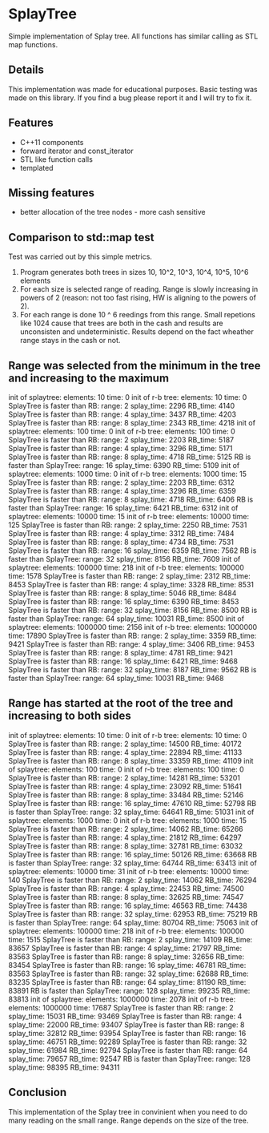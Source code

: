 # SplayTree
Simple implementation of Splay tree. All functions has similar calling as STL map functions.

## Details
This implementation was made for educational purposes. Basic testing was made on this library. If you find a bug please report it and I will try to fix it.

## Features
- C++11 components
- forward iterator and const_iterator
- STL like function calls
- templated

## Missing features
- better allocation of the tree nodes - more cash sensitive

## Comparison to std::map test
Test was carried out by this simple metrics.
1. Program generates both trees in sizes 10, 10^2, 10^3, 10^4, 10^5, 10^6 elements
2. For each size is selected range of reading. Range is slowly increasing in powers of 2 (reason: not too fast rising, HW is aligning to the powers of 2).
3. For each range  is done 10 ^ 6 reedings from this range. Small repetions like 1024 cause that trees are both in the cash and results are unconsisten and undeterministic. Results depend on the fact wheather range stays in the cash or not.

## Range was selected from the minimum in the tree and increasing to the maximum


init of splaytree: elements: 10 time: 0
init of r-b tree: elements: 10 time: 0
SplayTree is faster than RB: range: 2 splay_time: 2296 RB_time: 4140
SplayTree is faster than RB: range: 4 splay_time: 3437 RB_time: 4203
SplayTree is faster than RB: range: 8 splay_time: 2343 RB_time: 4218
init of splaytree: elements: 100 time: 0
init of r-b tree: elements: 100 time: 0
SplayTree is faster than RB: range: 2 splay_time: 2203 RB_time: 5187
SplayTree is faster than RB: range: 4 splay_time: 3296 RB_time: 5171
SplayTree is faster than RB: range: 8 splay_time: 4718 RB_time: 5125
RB is faster than SplayTree: range: 16 splay_time: 6390 RB_time: 5109
init of splaytree: elements: 1000 time: 0
init of r-b tree: elements: 1000 time: 15
SplayTree is faster than RB: range: 2 splay_time: 2203 RB_time: 6312
SplayTree is faster than RB: range: 4 splay_time: 3296 RB_time: 6359
SplayTree is faster than RB: range: 8 splay_time: 4718 RB_time: 6406
RB is faster than SplayTree: range: 16 splay_time: 6421 RB_time: 6312
init of splaytree: elements: 10000 time: 15
init of r-b tree: elements: 10000 time: 125
SplayTree is faster than RB: range: 2 splay_time: 2250 RB_time: 7531
SplayTree is faster than RB: range: 4 splay_time: 3312 RB_time: 7484
SplayTree is faster than RB: range: 8 splay_time: 4734 RB_time: 7531
SplayTree is faster than RB: range: 16 splay_time: 6359 RB_time: 7562
RB is faster than SplayTree: range: 32 splay_time: 8156 RB_time: 7609
init of splaytree: elements: 100000 time: 218
init of r-b tree: elements: 100000 time: 1578
SplayTree is faster than RB: range: 2 splay_time: 2312 RB_time: 8453
SplayTree is faster than RB: range: 4 splay_time: 3328 RB_time: 8531
SplayTree is faster than RB: range: 8 splay_time: 5046 RB_time: 8484
SplayTree is faster than RB: range: 16 splay_time: 6390 RB_time: 8453
SplayTree is faster than RB: range: 32 splay_time: 8156 RB_time: 8500
RB is faster than SplayTree: range: 64 splay_time: 10031 RB_time: 8500
init of splaytree: elements: 1000000 time: 2156
init of r-b tree: elements: 1000000 time: 17890
SplayTree is faster than RB: range: 2 splay_time: 3359 RB_time: 9421
SplayTree is faster than RB: range: 4 splay_time: 3406 RB_time: 9453
SplayTree is faster than RB: range: 8 splay_time: 4781 RB_time: 9421
SplayTree is faster than RB: range: 16 splay_time: 6421 RB_time: 9468
SplayTree is faster than RB: range: 32 splay_time: 8187 RB_time: 9562
RB is faster than SplayTree: range: 64 splay_time: 10031 RB_time: 9468



## Range has started at the root of the tree and increasing to both sides 


init of splaytree: elements: 10 time: 0
init of r-b tree: elements: 10 time: 0
SplayTree is faster than RB: range: 2 splay_time: 14500 RB_time: 40172
SplayTree is faster than RB: range: 4 splay_time: 22894 RB_time: 41133
SplayTree is faster than RB: range: 8 splay_time: 33359 RB_time: 41109
init of splaytree: elements: 100 time: 0
init of r-b tree: elements: 100 time: 0
SplayTree is faster than RB: range: 2 splay_time: 14281 RB_time: 53201
SplayTree is faster than RB: range: 4 splay_time: 23092 RB_time: 51641
SplayTree is faster than RB: range: 8 splay_time: 33484 RB_time: 52146
SplayTree is faster than RB: range: 16 splay_time: 47610 RB_time: 52798
RB is faster than SplayTree: range: 32 splay_time: 64641 RB_time: 51031
init of splaytree: elements: 1000 time: 0
init of r-b tree: elements: 1000 time: 15
SplayTree is faster than RB: range: 2 splay_time: 14062 RB_time: 65266
SplayTree is faster than RB: range: 4 splay_time: 21812 RB_time: 64297
SplayTree is faster than RB: range: 8 splay_time: 32781 RB_time: 63032
SplayTree is faster than RB: range: 16 splay_time: 50126 RB_time: 63668
RB is faster than SplayTree: range: 32 splay_time: 64744 RB_time: 63413
init of splaytree: elements: 10000 time: 31
init of r-b tree: elements: 10000 time: 140
SplayTree is faster than RB: range: 2 splay_time: 14062 RB_time: 76294
SplayTree is faster than RB: range: 4 splay_time: 22453 RB_time: 74500
SplayTree is faster than RB: range: 8 splay_time: 32625 RB_time: 74547
SplayTree is faster than RB: range: 16 splay_time: 46563 RB_time: 74438
SplayTree is faster than RB: range: 32 splay_time: 62953 RB_time: 75219
RB is faster than SplayTree: range: 64 splay_time: 80704 RB_time: 75063
init of splaytree: elements: 100000 time: 218
init of r-b tree: elements: 100000 time: 1515
SplayTree is faster than RB: range: 2 splay_time: 14109 RB_time: 83657
SplayTree is faster than RB: range: 4 splay_time: 21797 RB_time: 83563
SplayTree is faster than RB: range: 8 splay_time: 32656 RB_time: 83454
SplayTree is faster than RB: range: 16 splay_time: 46781 RB_time: 83563
SplayTree is faster than RB: range: 32 splay_time: 62688 RB_time: 83235
SplayTree is faster than RB: range: 64 splay_time: 81190 RB_time: 83891
RB is faster than SplayTree: range: 128 splay_time: 99235 RB_time: 83813
init of splaytree: elements: 1000000 time: 2078
init of r-b tree: elements: 1000000 time: 17687
SplayTree is faster than RB: range: 2 splay_time: 15031 RB_time: 93469
SplayTree is faster than RB: range: 4 splay_time: 22000 RB_time: 93407
SplayTree is faster than RB: range: 8 splay_time: 32812 RB_time: 93954
SplayTree is faster than RB: range: 16 splay_time: 46751 RB_time: 92289
SplayTree is faster than RB: range: 32 splay_time: 61984 RB_time: 92794
SplayTree is faster than RB: range: 64 splay_time: 79657 RB_time: 92547
RB is faster than SplayTree: range: 128 splay_time: 98395 RB_time: 94311

## Conclusion
This implementation of the Splay tree in convinient when you need to do many reading on the small range. Range depends on the size of the tree.  